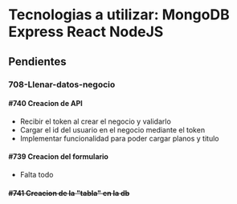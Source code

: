 # Tecnologias a utilizar: MongoDB Express React NodeJS

## Pendientes 
### 708-Llenar-datos-negocio
#### #740 Creacion de API
- Recibir el token al crear el negocio y validarlo
- Cargar el id del usuario en el negocio mediante el token
- Implementar funcionalidad para poder cargar planos y titulo
#### #739 Creacion del formulario
- Falta todo  
#### ~~#741 Creacion de la "tabla" en la db~~
